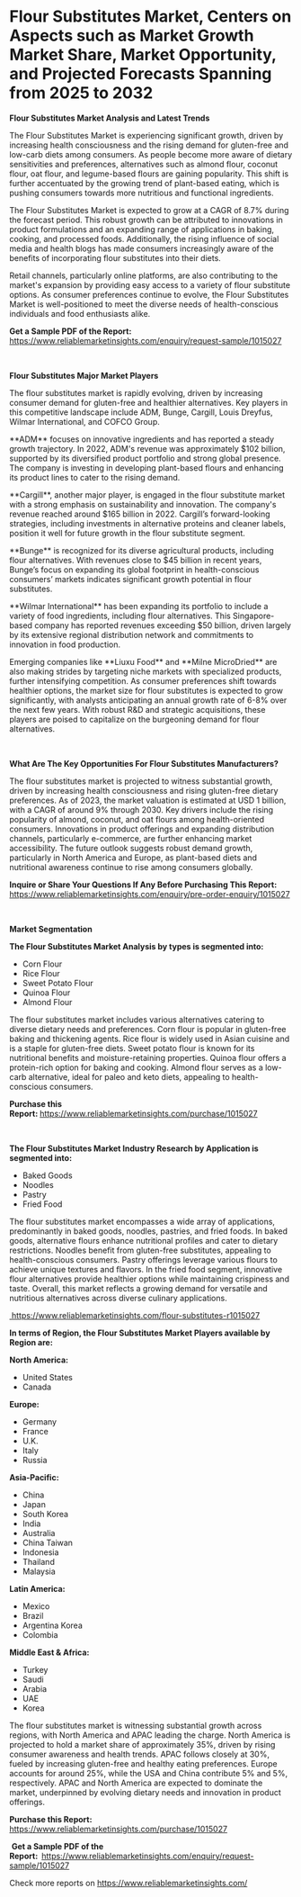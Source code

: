 <p><h1>Flour Substitutes Market, Centers on Aspects such as Market Growth Market Share, Market Opportunity, and Projected Forecasts Spanning from 2025 to 2032</h1></p><p><strong>Flour Substitutes Market Analysis and Latest Trends</strong></p>
<p><p>The Flour Substitutes Market is experiencing significant growth, driven by increasing health consciousness and the rising demand for gluten-free and low-carb diets among consumers. As people become more aware of dietary sensitivities and preferences, alternatives such as almond flour, coconut flour, oat flour, and legume-based flours are gaining popularity. This shift is further accentuated by the growing trend of plant-based eating, which is pushing consumers towards more nutritious and functional ingredients.</p><p>The Flour Substitutes Market is expected to grow at a CAGR of 8.7% during the forecast period. This robust growth can be attributed to innovations in product formulations and an expanding range of applications in baking, cooking, and processed foods. Additionally, the rising influence of social media and health blogs has made consumers increasingly aware of the benefits of incorporating flour substitutes into their diets.</p><p>Retail channels, particularly online platforms, are also contributing to the market's expansion by providing easy access to a variety of flour substitute options. As consumer preferences continue to evolve, the Flour Substitutes Market is well-positioned to meet the diverse needs of health-conscious individuals and food enthusiasts alike.</p></p>
<p><strong>Get a Sample PDF of the Report:&nbsp;</strong> <a href="https://www.reliablemarketinsights.com/enquiry/request-sample/1015027?utm_campaign=2535&utm_medium=2&utm_source=Github&utm_content=ia&utm_term=06032025&utm_id=flour-substitutes">https://www.reliablemarketinsights.com/enquiry/request-sample/1015027</a></p>
<p>&nbsp;</p>
<p><strong>Flour Substitutes Major Market Players</strong></p>
<p><p>The flour substitutes market is rapidly evolving, driven by increasing consumer demand for gluten-free and healthier alternatives. Key players in this competitive landscape include ADM, Bunge, Cargill, Louis Dreyfus, Wilmar International, and COFCO Group.</p><p>**ADM** focuses on innovative ingredients and has reported a steady growth trajectory. In 2022, ADM's revenue was approximately $102 billion, supported by its diversified product portfolio and strong global presence. The company is investing in developing plant-based flours and enhancing its product lines to cater to the rising demand.</p><p>**Cargill**, another major player, is engaged in the flour substitute market with a strong emphasis on sustainability and innovation. The company's revenue reached around $165 billion in 2022. Cargill’s forward-looking strategies, including investments in alternative proteins and cleaner labels, position it well for future growth in the flour substitute segment.</p><p>**Bunge** is recognized for its diverse agricultural products, including flour alternatives. With revenues close to $45 billion in recent years, Bunge’s focus on expanding its global footprint in health-conscious consumers’ markets indicates significant growth potential in flour substitutes.</p><p>**Wilmar International** has been expanding its portfolio to include a variety of food ingredients, including flour alternatives. This Singapore-based company has reported revenues exceeding $50 billion, driven largely by its extensive regional distribution network and commitments to innovation in food production.</p><p>Emerging companies like **Liuxu Food** and **Milne MicroDried** are also making strides by targeting niche markets with specialized products, further intensifying competition. As consumer preferences shift towards healthier options, the market size for flour substitutes is expected to grow significantly, with analysts anticipating an annual growth rate of 6-8% over the next few years. With robust R&D and strategic acquisitions, these players are poised to capitalize on the burgeoning demand for flour alternatives.</p></p>
<p>&nbsp;</p>
<p><strong>What Are The Key Opportunities For Flour Substitutes Manufacturers?</strong></p>
<p><p>The flour substitutes market is projected to witness substantial growth, driven by increasing health consciousness and rising gluten-free dietary preferences. As of 2023, the market valuation is estimated at USD 1 billion, with a CAGR of around 9% through 2030. Key drivers include the rising popularity of almond, coconut, and oat flours among health-oriented consumers. Innovations in product offerings and expanding distribution channels, particularly e-commerce, are further enhancing market accessibility. The future outlook suggests robust demand growth, particularly in North America and Europe, as plant-based diets and nutritional awareness continue to rise among consumers globally.</p></p>
<p><strong>Inquire or Share Your Questions If Any Before Purchasing This Report:</strong> <a href="https://www.reliablemarketinsights.com/enquiry/pre-order-enquiry/1015027?utm_campaign=2535&utm_medium=2&utm_source=Github&utm_content=ia&utm_term=06032025&utm_id=flour-substitutes">https://www.reliablemarketinsights.com/enquiry/pre-order-enquiry/1015027</a></p>
<p>&nbsp;</p>
<p><strong>Market Segmentation</strong></p>
<p><strong>The Flour Substitutes Market Analysis by types is segmented into:</strong></p>
<p><ul><li>Corn Flour</li><li>Rice Flour</li><li>Sweet Potato Flour</li><li>Quinoa Flour</li><li>Almond Flour</li></ul></p>
<p><p>The flour substitutes market includes various alternatives catering to diverse dietary needs and preferences. Corn flour is popular in gluten-free baking and thickening agents. Rice flour is widely used in Asian cuisine and is a staple for gluten-free diets. Sweet potato flour is known for its nutritional benefits and moisture-retaining properties. Quinoa flour offers a protein-rich option for baking and cooking. Almond flour serves as a low-carb alternative, ideal for paleo and keto diets, appealing to health-conscious consumers.</p></p>
<p><strong>Purchase this Report:&nbsp;</strong><a href="https://www.reliablemarketinsights.com/purchase/1015027?utm_campaign=2535&utm_medium=2&utm_source=Github&utm_content=ia&utm_term=06032025&utm_id=flour-substitutes">https://www.reliablemarketinsights.com/purchase/1015027</a></p>
<p>&nbsp;</p>
<p><strong>The Flour Substitutes Market Industry Research by Application is segmented into:</strong></p>
<p><ul><li>Baked Goods</li><li>Noodles</li><li>Pastry</li><li>Fried Food</li></ul></p>
<p><p>The flour substitutes market encompasses a wide array of applications, predominantly in baked goods, noodles, pastries, and fried foods. In baked goods, alternative flours enhance nutritional profiles and cater to dietary restrictions. Noodles benefit from gluten-free substitutes, appealing to health-conscious consumers. Pastry offerings leverage various flours to achieve unique textures and flavors. In the fried food segment, innovative flour alternatives provide healthier options while maintaining crispiness and taste. Overall, this market reflects a growing demand for versatile and nutritious alternatives across diverse culinary applications.</p></p>
<p><a href="https://www.reliablemarketinsights.com/flour-substitutes-r1015027?utm_campaign=2535&utm_medium=2&utm_source=Github&utm_content=ia&utm_term=06032025&utm_id=flour-substitutes">&nbsp;https://www.reliablemarketinsights.com/flour-substitutes-r1015027</a></p>
<p><strong>In terms of Region, the Flour Substitutes Market Players available by Region are:</strong></p>
<p>
    <p> <strong> North America: </strong>
        <ul>
            <li>United States</li>
            <li>Canada</li>
        </ul>
        </p> 
    <p> <strong> Europe: </strong>
        <ul>
            <li>Germany</li>
            <li>France</li>
            <li>U.K.</li>
            <li>Italy</li>
            <li>Russia</li>
        </ul>
        </p> 
    <p> <strong> Asia-Pacific: </strong>
        <ul>
            <li>China</li>
            <li>Japan</li>
            <li>South Korea</li>
            <li>India</li>
            <li>Australia</li>
            <li>China Taiwan</li>
            <li>Indonesia</li>
            <li>Thailand</li>
            <li>Malaysia</li>
        </ul>
        </p> 
    <p> <strong> Latin America: </strong>
        <ul>
            <li>Mexico</li>
            <li>Brazil</li>
            <li>Argentina Korea</li>
            <li>Colombia</li>
        </ul>
        </p> 
    <p> <strong> Middle East & Africa: </strong>
        <ul>
            <li>Turkey</li>
            <li>Saudi</li>
            <li>Arabia</li>
            <li>UAE</li>
            <li>Korea</li>
        </ul>
    </p>
    </p>
<p><p>The flour substitutes market is witnessing substantial growth across regions, with North America and APAC leading the charge. North America is projected to hold a market share of approximately 35%, driven by rising consumer awareness and health trends. APAC follows closely at 30%, fueled by increasing gluten-free and healthy eating preferences. Europe accounts for around 25%, while the USA and China contribute 5% and 5%, respectively. APAC and North America are expected to dominate the market, underpinned by evolving dietary needs and innovation in product offerings.</p></p>
<p><strong>Purchase this Report: </strong><a href="https://www.reliablemarketinsights.com/purchase/1015027?utm_campaign=2535&utm_medium=2&utm_source=Github&utm_content=ia&utm_term=06032025&utm_id=flour-substitutes">https://www.reliablemarketinsights.com/purchase/1015027</a></p>
<p>&nbsp;<strong>Get a Sample PDF of the Report:&nbsp;&nbsp;</strong><a href="https://www.reliablemarketinsights.com/enquiry/request-sample/1015027?utm_campaign=2535&utm_medium=2&utm_source=Github&utm_content=ia&utm_term=06032025&utm_id=flour-substitutes">https://www.reliablemarketinsights.com/enquiry/request-sample/1015027</a></p>
<p><strong></strong></p>
<p>Check more reports on <a href="https://www.reliablemarketinsights.com/?utm_campaign=2535&utm_medium=2&utm_source=Github&utm_content=ia&utm_term=06032025&utm_id=flour-substitutes">https://www.reliablemarketinsights.com/</a></p>